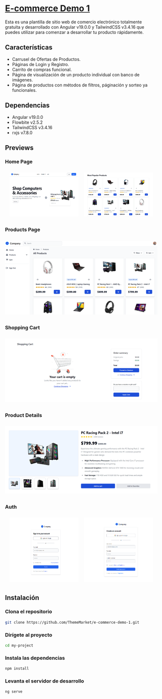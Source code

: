 # [E-commerce Demo 1](https://e-commerce-demo-1-iota.vercel.app/)

Esta es una plantilla de sitio web de comercio electrónico totalmente gratuita y desarrollado con Angular v19.0.0 y TailwindCSS v3.4.16 que puedes utilizar para comenzar a desarrollar tu producto rápidamente.

## Características

- Carrusel de Ofertas de Productos.
- Páginas de Login y Registro.
- Carrito de compras funcional.
- Página de visualización de un producto individual con banco de imágenes.
- Página de productos con métodos de filtros, páginación y sorteo ya funcionales.

## Dependencias

- Angular v19.0.0
- Flowbite v2.5.2
- TailwindCSS v3.4.16
- rxjs v7.8.0

## Previews

### Home Page

<div style="display: flex; flex-wrap: wrap; justify-content: center;">
    <img src="/public/img/previews/home-page.png" style="flex: 1 1 45%; max-width: 45%; margin: 10px;">
    <img src="/public/img/previews/home-products.png" style="flex: 1 1 45%; max-width: 45%; margin: 10px;">
</div>

### Products Page

<div style="display: flex; justify-content: center;">
    <img src="/public/img/previews/products-page.png" style="max-width: 100%; height: auto; margin: 10px;">
</div>

### Shopping Cart

<div style="display: flex; justify-content: center;">
    <img src="/public/img/previews/shopping-cart.png" style="max-width: 100%; height: auto; margin: 10px;">
</div>

### Product Details

<div style="display: flex; justify-content: center;">
    <img src="/public/img/previews/single-product.png" style="max-width: 100%; height: auto; margin: 10px;">
</div>

### Auth

<div style="display: flex; flex-wrap: wrap; justify-content: center;">
    <img src="/public/img/previews/login.png" style="flex: 1 1 45%; max-width: 45%; margin: 10px;">
    <img src="/public/img/previews/register.png" style="flex: 1 1 45%; max-width: 45%; margin: 10px;">
</div>

## Instalación

### Clona el repositorio

```bash
git clone https://github.com/ThemeMarket/e-commerce-demo-1.git
```

### Dirígete al proyecto

```bash
cd my-project
```

### Instala las dependencias

```bash
npm install
```

### Levanta el servidor de desarrollo

```bash
ng serve
```
